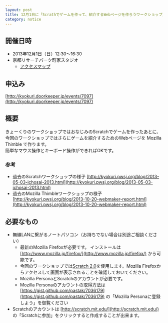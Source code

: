 ```yaml
---
layout: post
title: 12月1日に「Scrathでゲームを作って、紹介するWebページを作ろうワークショップ」を開催します
category: notice
---
```


## 開催日時

- 2013年12月1日（日）12:30〜16:30
- 京都リサーチパーク町家スタジオ
    - [アクセスマップ](http://www.krp.co.jp/machiya/access.html)

## 申込み

[http://kyokuri.doorkeeper.jp/events/7097](http://kyokuri.doorkeeper.jp/events/7097)

## 概要

きょーくりのワークショップではおなじみのScratchでゲームを作ったあとに、今回のワークショップではさらにゲームを紹介するためのWebページを Mozilla Thimble で作ります。  
簡単なマウス操作とキーボード操作ができればOKです。  

### 参考

- 過去のScratchワークショップの様子 [http://kyokuri.pwsj.org/blog/2013-05-03-ichosai-2013.html](http://kyokuri.pwsj.org/blog/2013-05-03-ichosai-2013.html)
- 過去のMozilla Thimbleワークショップの様子 [http://kyokuri.pwsj.org/blog/2013-10-20-webmaker-report.html](http://kyokuri.pwsj.org/blog/2013-10-20-webmaker-report.html)

## 必要なもの

- 無線LANに繋がるノートパソコン（お持ちでない場合は別途ご相談ください）
    - 最新のMozilla Firefoxが必要です。 インストールは [http://www.mozilla.jp/firefox/](http://www.mozilla.jp/firefox/) から可能です。
    - 今回のワークショップでは[Scratch 2.0](http://scratch.mit.edu/projects/editor/)を使用します。Mozilla Firefoxからアクセスして画面が表示されることを確認しておいてください。
    - Mozilla PersonaとScratchのアカウントが必要です。
    - Mozilla Personaのアカウントの取得方法は [https://gist.github.com/pastak/7036179](https://gist.github.com/pastak/7036179) の「Mozilla Personaに登録しよう」を御覧ください
- Scratchのアカウントは [http://scratch.mit.edu/](http://scratch.mit.edu/) の「Scratchに参加」をクリックすると作成することが出来ます。

